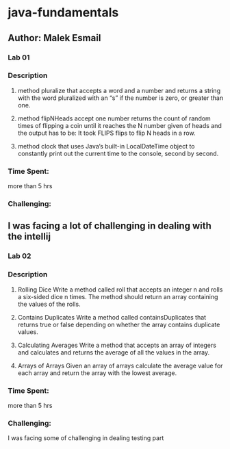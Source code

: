 # java-fundamentals
## Author: Malek Esmail

###  Lab 01

### Description
1. method pluralize that accepts a word and a number and returns a string with the word pluralized with an “s” if the number is zero, or greater than one.

2. method flipNHeads accept one number returns the count of random times of flipping a coin until it reaches the N number given of heads and the output has to be: It took FLIPS flips to flip N heads in a row.

3.  method clock that uses Java’s built-in LocalDateTime object to constantly print out the current time to the console, second by second.

### Time Spent:
more than 5 hrs

### Challenging:
I was facing a lot of challenging in dealing with the intellij
---------------------------------------------------------------------------
###  Lab 02

### Description
1. Rolling Dice
Write a method called roll that accepts an integer n and rolls a six-sided dice n times. The method should return an array containing the values of the rolls.

2. Contains Duplicates
Write a method called containsDuplicates that returns true or false depending on whether the array contains duplicate values.

3.  Calculating Averages
Write a method that accepts an array of integers and calculates and returns the average of all the values in the array.

4. Arrays of Arrays
Given an array of arrays calculate the average value for each array and return the array with the lowest average.

### Time Spent:
more than 5 hrs

### Challenging:
I was facing some of challenging in dealing testing part